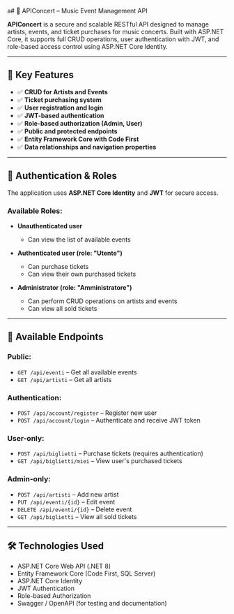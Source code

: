 a# 🎤 APIConcert – Music Event Management API

**APIConcert** is a secure and scalable RESTful API designed to manage artists, events, and ticket purchases for music concerts. Built with ASP.NET Core, it supports full CRUD operations, user authentication with JWT, and role-based access control using ASP.NET Core Identity.

---

## 🔧 Key Features

- ✅ **CRUD for Artists and Events**
- ✅ **Ticket purchasing system**
- ✅ **User registration and login**
- ✅ **JWT-based authentication**
- ✅ **Role-based authorization (Admin, User)**
- ✅ **Public and protected endpoints**
- ✅ **Entity Framework Core with Code First**
- ✅ **Data relationships and navigation properties**

---

## 🔐 Authentication & Roles

The application uses **ASP.NET Core Identity** and **JWT** for secure access.

### Available Roles:

- **Unauthenticated user**
  - Can view the list of available events

- **Authenticated user (role: "Utente")**
  - Can purchase tickets
  - Can view their own purchased tickets

- **Administrator (role: "Amministratore")**
  - Can perform CRUD operations on artists and events
  - Can view all sold tickets

---

## 📌 Available Endpoints

### Public:
- `GET /api/eventi` – Get all available events
- `GET /api/artisti` – Get all artists

### Authentication:
- `POST /api/account/register` – Register new user
- `POST /api/account/login` – Authenticate and receive JWT token

### User-only:
- `POST /api/biglietti` – Purchase tickets (requires authentication)
- `GET /api/biglietti/miei` – View user's purchased tickets

### Admin-only:
- `POST /api/artisti` – Add new artist
- `PUT /api/eventi/{id}` – Edit event
- `DELETE /api/eventi/{id}` – Delete event
- `GET /api/biglietti` – View all sold tickets

---

## 🛠️ Technologies Used

- ASP.NET Core Web API (.NET 8)
- Entity Framework Core (Code First, SQL Server)
- ASP.NET Core Identity
- JWT Authentication
- Role-based Authorization
- Swagger / OpenAPI (for testing and documentation)

